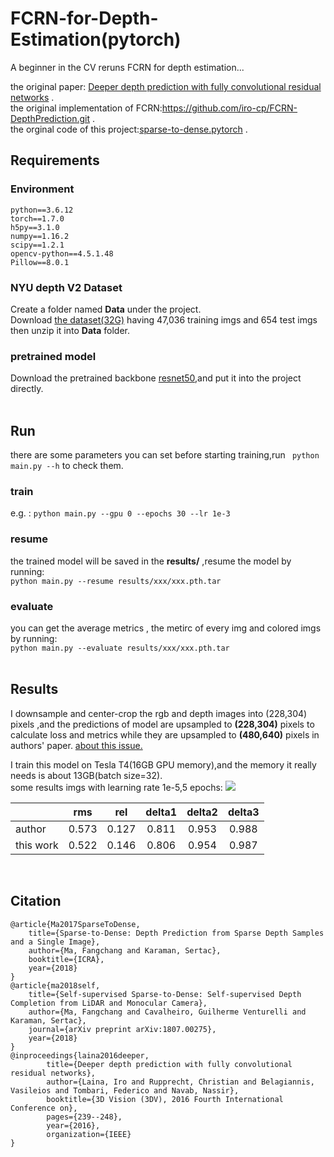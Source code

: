 # FCRN-for-Depth-Estimation(pytorch)
A beginner in the CV  reruns FCRN for depth estimation...

the original paper: [Deeper depth prediction with fully convolutional residual networks](https://arxiv.org/abs/1606.00373) .  
the original implementation of FCRN:https://github.com/iro-cp/FCRN-DepthPrediction.git .  
the orginal code of this project:[sparse-to-dense.pytorch](https://github.com/fangchangma/sparse-to-dense.pytorch) .
## Requirements
### Environment
```
python==3.6.12
torch==1.7.0
h5py==3.1.0
numpy==1.16.2
scipy==1.2.1
opencv-python==4.5.1.48
Pillow==8.0.1
```
### NYU depth V2 Dataset
Create a folder  named **Data** under the project.  
Download [the dataset(32G)](http://datasets.lids.mit.edu/sparse-to-dense/data/nyudepthv2.tar.gz) having 47,036 training imgs and 654 test imgs then unzip it into **Data** folder.
### pretrained model
Download the pretrained backbone [resnet50](https://download.pytorch.org/models/resnet50-19c8e357.pth),and put it into the project directly.  
<BR/>

## Run
there are some parameters you can set before starting training,run ``` python main.py --h``` to check them.
### train
e.g. : ```python main.py --gpu 0 --epochs 30 --lr 1e-3```
### resume
the trained model will be saved in the **results/** ,resume the model by running:  
``` python main.py --resume results/xxx/xxx.pth.tar  ```
### evaluate
you can get the average metrics , the metirc of every img and colored imgs by running:  
``` python main.py --evaluate results/xxx/xxx.pth.tar  ```  
<BR/>
## Results
I downsample and center-crop the rgb and depth images into (228,304) pixels ,and the predictions of model are upsampled to **(228,304)** pixels to calculate loss and metrics while  they are upsampled to **(480,640)** pixels in authors' paper.  [about this issue.](https://github.com/iro-cp/FCRN-DepthPrediction/issues/49)  

I train this model on Tesla T4(16GB GPU memory),and the memory it really needs is about 13GB(batch size=32).    
some results  imgs with learning rate 1e-5,5 epochs:
<img src="https://github.com/yuan0038/FCRN-for-Depth-Estimation/blob/main/results.jpg">

|     |  rms  |  rel  | delta1 | delta2 | delta3 |
|-----------------------------|:-----:|:-----:|:-----:|:-----:|:-----:|
|author|0.573|  0.127|0.811| 0.953| 0.988|
|this work|0.522|0.146|0.806|0.954|0.987|  
<BR/>  

## Citation

```
@article{Ma2017SparseToDense,
	title={Sparse-to-Dense: Depth Prediction from Sparse Depth Samples and a Single Image},
	author={Ma, Fangchang and Karaman, Sertac},
	booktitle={ICRA},
	year={2018}
}  
@article{ma2018self,
	title={Self-supervised Sparse-to-Dense: Self-supervised Depth Completion from LiDAR and Monocular Camera},
	author={Ma, Fangchang and Cavalheiro, Guilherme Venturelli and Karaman, Sertac},
	journal={arXiv preprint arXiv:1807.00275},
	year={2018}
}  
@inproceedings{laina2016deeper,
        title={Deeper depth prediction with fully convolutional residual networks},
        author={Laina, Iro and Rupprecht, Christian and Belagiannis, Vasileios and Tombari, Federico and Navab, Nassir},
        booktitle={3D Vision (3DV), 2016 Fourth International Conference on},
        pages={239--248},
        year={2016},
        organization={IEEE}
}
```


